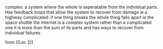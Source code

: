 complex: a system where the whole is seperatable from the individual parts. Has feedback loops that allow the system to recover from damage
	ie a highway
complicated: if one thing breaks the whole thing falls apart
	ie the space shuttle
the internet is a complex system rather than a complicated one it is more than the sum of its parts and has ways to recover from individual failures

from [[Lec 2]]